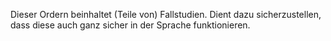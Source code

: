 Dieser Ordern beinhaltet (Teile von) Fallstudien. Dient dazu sicherzustellen, dass diese auch ganz sicher in der Sprache
funktionieren.
